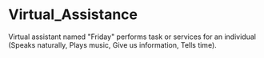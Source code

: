 # Virtual_Assistance
Virtual assistant named "Friday" performs task or services for an individual (Speaks naturally, Plays music, Give us information, Tells time).
